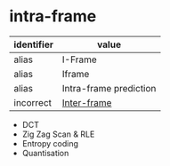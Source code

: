 # intra-frame

| identifier | value
| --------- | -----
| alias     | I-Frame
| alias     | Iframe
| alias     | Intra-frame prediction
| incorrect | [Inter-frame](inter-frame.md)

* DCT
* Zig Zag Scan & RLE
* Entropy coding
* Quantisation
